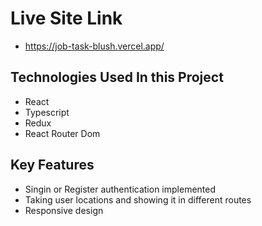 # Live Site Link 
* https://job-task-blush.vercel.app/

## Technologies Used In this Project
* React 
* Typescript
* Redux
* React Router Dom

## Key Features
* Singin or Register authentication implemented
* Taking user locations and showing it in different routes
* Responsive design
